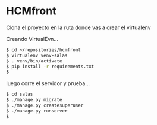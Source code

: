 # HCMfront

Clona el proyecto en la ruta donde vas a crear el virtualenv

Creando VirtualEvn...

```sh
$ cd ~/repositories/hcmfront
$ virtualenv venv-salas
$ . venv/bin/activate
$ pip install -r requirements.txt 
$ 
```

luego corre el servidor y prueba...

```sh
$ cd salas
$ ./manage.py migrate
$ ./manage.py createsuperuser
$ ./manage.py runserver
$ 
```

